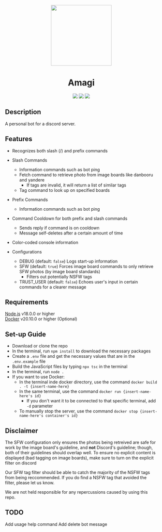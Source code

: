 <div align="center">
    <img src="https://cdn.discordapp.com/attachments/1084368581342531655/1096280364235890719/elf-modified.png" width=200px>
    <h1>Amagi</h1>
    <div>
        <img src="https://img.shields.io/github/v/release/zach-dascil/amagi">
        <img src="https://img.shields.io/badge/discord.js-v14-purple">
        <img src="https://img.shields.io/github/license/zach-dascil/Amagi">
    </div>
</div>

## Description

A personal bot for a discord server.

## Features

- Recognizes both slash (/) and prefix commands

- Slash Commands
    - Information commands such as bot ping
    - Fetch command to retrieve photo from image boards like danbooru and yandere
        - If tags are invalid, it will return a list of similar tags
    - Tag command to look up on specified boards

- Prefix Commands
    - Information commands such as bot ping

- Command Cooldown for both prefix and slash commands
  - Sends reply if command is on cooldown
  - Message self-deletes after a certain amount of time

- Color-coded console information

- Configurations
    - DEBUG (default: `false`) Logs start-up information
    - SFW (default: `true`) Forces image board commands to only retrieve SFW photos (by image board standards)
      - Filters out potentially NSFW tags
    - TRUST_USER (default: `false`) Echoes user's input in certain commands for a clearer message

## Requirements

[Node.js](https://nodejs.org/) v18.0.0 or higher \
[Docker](https://www.docker.com/products/docker-desktop/) v20.10.0 or higher (Optional)

## Set-up Guide

- Download or clone the repo
- In the terminal, run `npm install` to download the necessary packages
- Create a `.env` file and get the necessary values that are in the `.env.example` file
- Build the JavaScript files by typing `npx tsc` in the terminal
- In the terminal, run `node .`
- If you want to use Docker:
  - In the terminal inde docker directory, use the command `docker build . -t {insert-name-here}`
  - In the same terminal, use the command `docker run {insert-name-here's id}`
    - If you don't want it to be connected to that specific terminal, add `-d` parameter
  - To manually stop the server, use the command `docker stop {insert-name-here's container's id}`

## Disclaimer

The SFW configuration only ensures the photos being retreived are safe for work by the image board's guideline, and **not** Discord's guideline; though, both of their guidelines should overlap well.
To ensure no explicit content is displayed (bad tagging on image boards), make sure to turn on the explicit filter on discord

Our SFW tag filter should be able to catch the majority of the NSFW tags from being reccommended. If you do find a NSFW tag that avoided the filter, please let us know.

We are not held responsible for any repercussions caused by using this repo.

## TODO

Add usage help command
Add delete bot message
